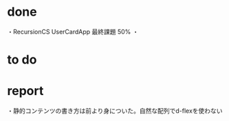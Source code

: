 # done
・RecursionCS UserCardApp 最終課題 50% 
・
# to do

# report
・静的コンテンツの書き方は前より身についた。自然な配列でd-flexを使わない